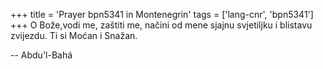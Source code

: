 +++
title = 'Prayer bpn5341 in Montenegrin'
tags = ['lang-cnr', 'bpn5341']
+++
O Bože,vodi me, zaštiti me, načini od mene sjajnu svjetiljku i blistavu zvijezdu. Ti si Moćan i Snažan.

-- Abdu'l-Bahá
